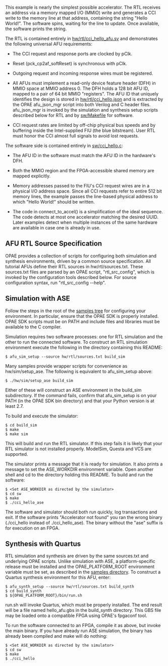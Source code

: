This example is nearly the simplest possible accelerator. The RTL receives an
address via a memory mapped I/O (MMIO) write and generates a CCI write to the
memory line at that address, containing the string "Hello World!". The
software spins, waiting for the line to update. Once available, the software
prints the string.

The RTL is contained entirely in
[hw/rtl/cci_hello_afu.sv](hw/rtl/cci_hello_afu.sv) and demonstrates the
following universal AFU requirements:

- The CCI request and response ports are clocked by pClk.

- Reset (pck_cp2af_softReset) is synchronous with pClk.

- Outgoing request and incoming response wires must be registered.

- All AFUs must implement a read-only device feature header (DFH) in MMIO
  space at MMIO address 0. The DFH holds a 128 bit AFU ID, mapped to a pair of
  64 bit MMIO "registers". The AFU ID that uniquely identifies the design is
  stored in [hw/rtl/cci_hello.json](hw/rtl/cci_hello.json) and is extracted by
  the OPAE afu_json_mgr script into both Verilog and C header files.
  afu_json_mgr is invoked by the simulation and synthesis setup scripts
  described below for RTL and by [sw/Makefile](sw/Makefile) for software.

- CCI request rates are limited by off-chip physical bus speeds and by
  buffering inside the Intel-supplied FIU (the blue bitstream). User RTL
  must honor the CCI almost full signals to avoid lost requests.

The software side is contained entirely in [sw/cci_hello.c](sw/cci_hello.c):

- The AFU ID in the software must match the AFU ID in the hardware's DFH.

- Both the MMIO region and the FPGA-accessible shared memory are mapped
  explicitly.

- Memory addresses passed to the FIU's CCI request wires are in a
  physical I/O address space. Since all CCI requests refer to entire 512
  bit memory lines, the example passes the line-based physical address
  to which "Hello World!" should be written.

- The code in connect_to_accel() is a simplification of the ideal
  sequence. The code detects at most one accelerator matching the
  desired UUID.  Later examples detect when multiple instances of the
  same hardware are available in case one is already in use.


## AFU RTL Source Specification

OPAE provides a collection of scripts for configuring both simulation and
synthesis environments, driven by a common source specification. All tutorial
AFUs define their RTL sources in hw/rtl/sources.txt. These sources.txt files
are parsed by an OPAE script, "rtl_src_config", which is invoked by the
configuration tools described below. For source configuration syntax, run
"rtl_src_config --help".


## Simulation with ASE

Follow the steps in the root of the [samples tree](../..) for configuring your
environment. In particular, ensure that the OPAE SDK is properly installed.
OPAE SDK scripts must be on PATH and include files and libraries must be
available to the C compiler.

Simulation requires two software processes: one for RTL simulation and
the other to run the connected software. To construct an RTL simulation
environment execute the following in the directory containing this
README:

```console
$ afu_sim_setup --source hw/rtl/sources.txt build_sim
```

Many samples provide wrapper scripts for convenience as hw/sim/setup_ase. The
following is equivalent to afu_sim_setup above:

```console
$ ./hw/sim/setup_ase build_sim
```

Either of these will construct an ASE environment in the build_sim
subdirectory. If the command fails, confirm that afu_sim_setup is on your PATH
(in the OPAE SDK bin directory) and that your Python version is at least 2.7.

To build and execute the simulator:

```console
$ cd build_sim
$ make
$ make sim
```

This will build and run the RTL simulator.  If this step fails it is
likely that your RTL simulator is not installed properly. ModelSim,
Questa and VCS are supported.

The simulator prints a message that it is ready for simulation. It also
prints a message to set the ASE_WORKDIR environment variable. Open
another shell and cd to the directory holding this README. To build and
run the software:

```console
$ <Set ASE_WORKDIR as directed by the simulator>
$ cd sw
$ make
$ ./cci_hello_ase
```

The software and simulator should both run quickly, log transactions and
exit. If the software prints "Accelerator not found" you ran the wrong
binary (./cci_hello instead of ./cci_hello_ase). The binary without the "ase"
suffix is for execution on an FPGA.


## Synthesis with Quartus

RTL simulation and synthesis are driven by the same sources.txt and underlying
OPAE scripts. Unlike simulation with ASE, a platform-specific release must be
installed and the OPAE_PLATFORM_ROOT environment variable must be set, as
described in the [samples directory](../..). To construct a Quartus synthesis
environment for this AFU, enter:

```console
$ afu_synth_setup --source hw/rtl/sources.txt build_synth
$ cd build_synth
$ ${OPAE_PLATFORM_ROOT}/bin/run.sh
```

run.sh will invoke Quartus, which must be properly installed. The end
result will be a file named hello_afu.gbs in the build_synth directory.
This GBS file may be loaded onto a compatible FPGA using OPAE's fpgaconf
tool.

To run the software connected to an FPGA, compile it as above, but invoke the
main binary. If you have already run ASE simulation, the binary has already
been compiled and make will do nothing:

```console
$ <Set ASE_WORKDIR as directed by the simulator>
$ cd sw
$ make
$ ./cci_hello
```
